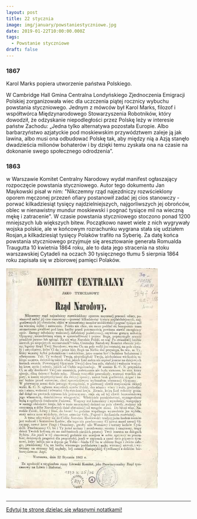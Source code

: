 ```yaml
---
layout: post
title: 22 stycznia
image: img/january/powstaniestyczniowe.jpg
date: 2019-01-22T10:00:00.000Z
tags:
  - Powstanie styczniowe
draft: false  
---
```


### 1867

Karol Marks popiera utworzenie państwa Polskiego.

W Cambridge Hall Gmina Centralna Londyńskiego Zjednoczenia Emigracji Polskiej zorganizowała wiec dla uczczenia piątej rocznicy wybuchu powstania styczniowego. Jednym z mówców był Karol Marks, filozof i współtwórca Międzynarodowego Stowarzyszenia Robotników, który dowodził, że odzyskanie niepodległości przez Polskę leży w interesie państw Zachodu: „Jedna tylko alternatywa pozostała Europie. Albo barbarzyństwo azjatyckie pod moskiewskim przywództwem zaleje ją jak lawina, albo musi ona odbudować Polskę tak, aby między nią a Azją stanęło dwadzieścia milionów bohaterów i by dzięki temu zyskała ona na czasie na dokonanie swego społecznego odrodzenia”.

### 1863

w Warszawie Komitet Centralny Narodowy wydał manifest ogłaszający rozpoczęcie powstania styczniowego. Autor tego dokumentu Jan Maykowski pisał w nim:
"Nikczemny rząd najezdniczy rozwścieklony
oporem męczonej przezeń ofiary postanowił
zadać jej cios stanowczy - porwać kilkadziesiąt
tysięcy najdzielniejszych, najgorliwszych jej
obrońców, oblec w nienawistny mundur
moskiewski i pognać tysiące mil na wieczną
mękę i zatracenie".
W czasie powstania styczniowego stoczono ponad 1200 mniejszych lub większych bitew. Początkowo nawet wiele z nich wygrywały wojska polskie, ale w końcowym rozrachunku wygrana stała się udziałem Rosjan,a kilkadziesiąt tysięcy Polaków trafiło na Syberię.
Za datę końca powstania styczniowego przyjmuje się aresztowanie generała Romualda Traugutta 10 kwietnia 1864 roku, ale to data jego stracenia na stoku warszawskiej Cytadeli na oczach 30 tysięcznego tłumu 5 sierpnia 1864 roku zapisała się w zbiorowej pamięci Polaków.

<img src="./img/january/powstaniestyczniowe.jpg"/><br><br>

---

<a href="https://github.com/TomaszWaszczyk/historia.waszczyk.com/edit/master/src/content/january-1.md" target="_blank">Edytuj tę stronę dzieląc się własnymi notatkami!</a>
